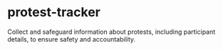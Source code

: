 # protest-tracker
Collect and safeguard information about protests, including participant details, to ensure safety and accountability.
